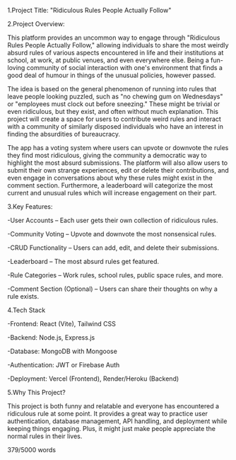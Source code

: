1.Project Title: "Ridiculous Rules People Actually Follow"

2.Project Overview:

This platform provides an uncommon way to engage through "Ridiculous Rules People Actually Follow," allowing individuals to share the most weirdly absurd rules of various aspects encountered in life and their institutions at school, at work, at public venues, and even everywhere else. Being a fun-loving community of social interaction with one's environment that finds a good deal of humour in things of the unusual policies, however passed.

The idea is based on the general phenomenon of running into rules that leave people looking puzzled, such as "no chewing gum on Wednesdays" or "employees must clock out before sneezing." These might be trivial or even ridiculous, but they exist, and often without much explanation. This project will create a space for users to contribute weird rules and interact with a community of similarly disposed individuals who have an interest in finding the absurdities of bureaucracy.

The app has a voting system where users can upvote or downvote the rules they find most ridiculous, giving the community a democratic way to highlight the most absurd submissions. The platform will also allow users to submit their own strange experiences, edit or delete their contributions, and even engage in conversations about why these rules might exist in the comment section. Furthermore, a leaderboard will categorize the most current and unusual rules which will increase engagement on their part.

3.Key Features:

-User Accounts – Each user gets their own collection of ridiculous rules.

-Community Voting – Upvote and downvote the most nonsensical rules.

-CRUD Functionality – Users can add, edit, and delete their submissions.

-Leaderboard – The most absurd rules get featured.

-Rule Categories – Work rules, school rules, public space rules, and more.

-Comment Section (Optional) – Users can share their thoughts on why a rule exists.

4.Tech Stack

-Frontend: React (Vite), Tailwind CSS

-Backend: Node.js, Express.js

-Database: MongoDB with Mongoose

-Authentication: JWT or Firebase Auth

-Deployment: Vercel (Frontend), Render/Heroku (Backend)

5.Why This Project?

This project is both funny and relatable and everyone has encountered a ridiculous rule at some point. It provides a great way to practice user authentication, database management, API handling, and deployment while keeping things engaging. Plus, it might just make people appreciate the normal rules in their lives.

379/5000 words
